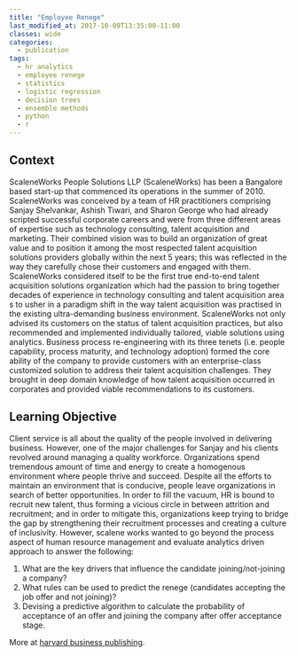 ```yaml
---
title: "Employee Renege"
last_modified_at: 2017-10-09T13:35:00-11:00
classes: wide
categories:
  - publication
tags:
  - hr analytics
  - employee renege
  - statistics
  - logistic regression
  - decision trees
  - ensemble methods
  - python
  - r
---
```


## Context

ScaleneWorks People Solutions LLP (ScaleneWorks) has been a Bangalore based start-up that commenced its operations in the summer of 2010. ScaleneWorks 
was conceived by a team of HR practitioners comprising Sanjay Shelvankar, Ashish Tiwari, and Sharon George who had already scripted successful corporate
careers and were from three different areas of expertise such as technology consulting, talent acquisition and marketing. Their combined vision was to 
build an organization of great value and to position it among the most respected talent acquisition solutions providers globally within the next 5 years; 
this was reflected in the way they carefully chose their customers and engaged with them. ScaleneWorks considered itself to be the first true end-to-end 
talent acquisition solutions organization which had the passion to bring together decades of experience in technology consulting and talent acquisition area
s to usher in a paradigm shift in the way talent acquisition was practised in the existing ultra-demanding business environment. ScaleneWorks not only 
advised its customers on the status of talent acquisition practices, but also recommended and implemented individually tailored, viable solutions using analytics.
Business process re-engineering with its three tenets (i.e. people capability, process maturity, and technology adoption) formed the core ability of the 
company to provide customers with an enterprise-class customized solution to address their talent acquisition challenges. They brought in deep domain 
knowledge of how talent acquisition occurred in corporates and provided viable recommendations to its customers.

## Learning Objective

Client service is all about the quality of the people involved in delivering business. However, one of the major challenges for Sanjay and his clients revolved around managing a quality workforce. Organizations spend tremendous amount of time and energy to create a homogenous environment where people thrive and succeed. Despite all the efforts to maintain an environment that is conducive, people leave organizations in search of better opportunities. In order to fill the vacuum, HR is bound to recruit new talent, thus forming a vicious circle in between attrition and recruitment; and in order to mitigate this, organizations keep  trying to bridge the gap by strengthening their recruitment processes and creating a culture of inclusivity. However, scalene works wanted to go beyond the process  aspect of human resource management and evaluate analytics driven approach to answer the following:

1. What are the key drivers that influence the candidate joining/not-joining a company?
2. What rules can be used to predict the renege (candidates accepting the job offer and not joining)?
3. Devising a predictive algorithm to calculate the probability of acceptance of an offer and joining the company after offer acceptance stage.

More at [harvard business publishing](https://store.hbr.org/product/hr-analytics-at-scaleneworks-behavioral-modeling-to-predict-renege/imb551?sku=IMB551-PDF-ENG).

